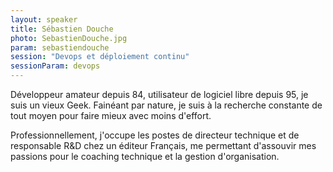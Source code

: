 ```yaml
---
layout: speaker
title: Sébastien Douche
photo: SebastienDouche.jpg
param: sebastiendouche
session: "Devops et déploiement continu"
sessionParam: devops
---
```


Développeur amateur depuis 84, utilisateur de logiciel libre depuis 95, je suis un vieux Geek.
Fainéant par nature, je suis à la recherche constante de tout moyen pour faire mieux avec moins d'effort.

Professionnellement, j'occupe les postes de directeur technique et de responsable R&D chez un éditeur Français,
me permettant d'assouvir mes passions pour le coaching technique et la gestion d'organisation.
